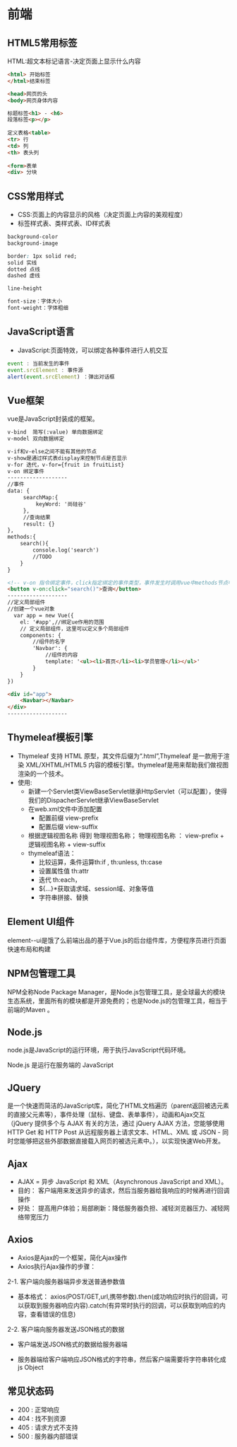 # 前端

## HTML5常用标签

HTML:超文本标记语言-决定页面上显示什么内容

```html
<html> 开始标签
</html>结束标签

<head>网页的头
<body>网页身体内容

标题标签<h1> - <h6>
段落标签<p></p>
  
定义表格<table> 
<tr> 行
<td> 列
<th> 表头列
  
<form>表单
<div> 分块
```

## CSS常用样式

- CSS:页面上的内容显示的风格（决定页面上内容的美观程度）
- 标签样式表、类样式表、ID样式表

```css
background-color
background-image

border: 1px solid red;
solid 实线
dotted 点线
dashed 虚线

line-height

font-size：字体大小
font-weight：字体粗细
```

## JavaScript语言

- JavaScript:页面特效，可以绑定各种事件进行人机交互

```js
event : 当前发生的事件
event.srcElement : 事件源
alert(event.srcElement) ：弹出对话框
```

## Vue框架

vue是JavaScript封装成的框架。

```html
v-bind  简写(:value) 单向数据绑定
v-model 双向数据绑定

v-if和v-else之间不能有其他的节点
v-show是通过样式表display来控制节点是否显示
v-for 迭代，v-for={fruit in fruitList}
v-on 绑定事件
-------------------
//事件
data: {
     searchMap:{
         keyWord: '尚硅谷'
     },
     //查询结果
     result: {}
},
methods:{
    search(){
        console.log('search')
        //TODO
    }
}

<!-- v-on 指令绑定事件，click指定绑定的事件类型，事件发生时调用vue中methods节点中定义的方法 -->
<button v-on:click="search()">查询</button>
-------------------
//定义局部组件
//创建一个vue对象 
  var app = new Vue({
    el: '#app',//绑定ue作用的范围 
    // 定义局部组件，这里可以定义多个局部组件
    components: {
        //组件的名字
        'Navbar': {
            //组件的内容
            template: '<ul><li>首页</li><li>学员管理</li></ul>'
        }
    }
})

<div id="app">
    <Navbar></Navbar>
</div>
-------------------
```

## Thymeleaf模板引擎

- Thymeleaf 支持 HTML 原型，其文件后缀为“.html”,Thymeleaf 是一款用于渲染 XML/XHTML/HTML5 内容的模板引擎。thymeleaf是用来帮助我们做视图渲染的一个技术。
- 使用:
  - 新建一个Servlet类ViewBaseServlet继承HttpServlet（可以配置），使得我们的DispacherServlet继承ViewBaseServlet
  - 在web.xml文件中添加配置
       - 配置前缀 view-prefix
       - 配置后缀 view-suffix
  - 根据逻辑视图名称 得到 物理视图名称；
    物理视图名称 ：   view-prefix + 逻辑视图名称 + view-suffix
  - thymeleaf语法：
     - 比较运算，条件运算th:if , th:unless, th:case
     - 设置属性值 th:attr
     -  迭代 th:each，
     - ${...}*获取请求域、session域、对象等值
     - 字符串拼接、替换

## Element Ul组件

element--ui是饿了么前端出品的基于Vue.js的后台组件库，方便程序员进行页面快速布局和构建

## NPM包管理工具

NPM全称Node Package Manager，是Node.js包管理工具，是全球最大的模块生态系统，里面所有的模块都是开源免费的；也是Node.js的包管理工具，相当于前端的Maven 。

## Node.js

node.js是JavaScript的运行环境，用于执行JavaScript代码环境。

Node.js 是运行在服务端的 JavaScript

## JQuery

是一个快速而简洁的JavaScript库，简化了HTML文档遍历（parent返回被选元素的直接父元素等），事件处理（鼠标、键盘、表单事件），动画和Ajax交互（jQuery 提供多个与 AJAX 有关的方法，通过 jQuery AJAX 方法，您能够使用 HTTP Get 和 HTTP Post 从远程服务器上请求文本、HTML、XML 或 JSON - 同时您能够把这些外部数据直接载入网页的被选元素中。），以实现快速Web开发。

## Ajax

- AJAX = 异步 JavaScript 和 XML（Asynchronous JavaScript and XML）。
- 目的： 客户端用来发送异步的请求，然后当服务器给我响应的时候再进行回调操作
- 好处： 提高用户体验；局部刷新：降低服务器负担、减轻浏览器压力、减轻网络带宽压力

## Axios

- Axios是Ajax的一个框架，简化Ajax操作
- Axios执行Ajax操作的步骤：

2-1. 客户端向服务器端异步发送普通参数值
 - 基本格式： axios(POST/GET,url,携带参数).then(成功响应时执行的回调，可以获取到服务器响应内容).catch(有异常时执行的回调，可以获取到响应的内容，查看错误的信息)

 2-2. 客户端向服务器发送JSON格式的数据

 - 客户端发送JSON格式的数据给服务器端

 -  服务器端给客户端响应JSON格式的字符串，然后客户端需要将字符串转化成js Object

## 常见状态码

- 200 : 正常响应
- 404 : 找不到资源
- 405 : 请求方式不支持
- 500 : 服务器内部错误